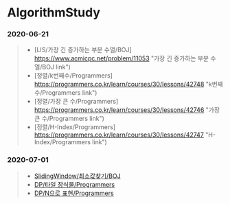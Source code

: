 # AlgorithmStudy
 ###  **2020-06-21**  
>* [LIS/가장 긴 증가하는 부분 수열/BOJ] https://www.acmicpc.net/problem/11053 "가장 긴 증가하는 부분 수열/BOJ link")
>* [정렬/k번째수/Programmers] https://programmers.co.kr/learn/courses/30/lessons/42748 "k번째수/Programmers link")
>* [정렬/가장 큰 수/Programmers] https://programmers.co.kr/learn/courses/30/lessons/42746 "가장 큰 수/Programmers link")
>* [정렬/H-Index/Programmers] https://programmers.co.kr/learn/courses/30/lessons/42747 "H-Index/Programmers link")

 ###  **2020-07-01**  
>* [SlidingWindow/최소값찾기/BOJ](https://www.acmicpc.net/problem/11003 "최소값찾기/BOJ link") 
>* [DP/타일 장식물/Programmers](https://programmers.co.kr/learn/courses/30/lessons/43104 "타일 장식물/Programmers link") 
>* [DP/N으로 표현/Programmers](https://programmers.co.kr/learn/courses/30/lessons/42895 "N으로 표현/Programmers link")


